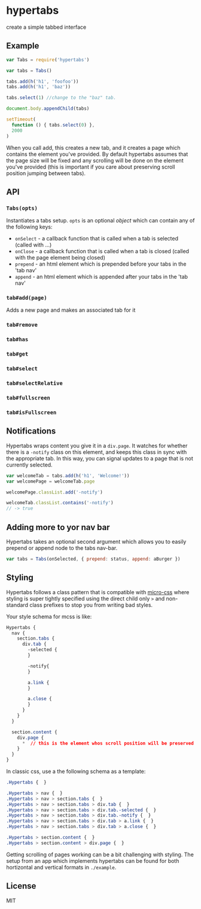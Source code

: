 # hypertabs

create a simple tabbed interface

## Example

``` js
var Tabs = require('hypertabs')

var tabs = Tabs()

tabs.add(h('h1', 'foofoo'))
tabs.add(h('h1', 'baz'))

tabs.select(1) //change to the "baz" tab.

document.body.appendChild(tabs)

setTimeout(
  function () { tabs.select(0) },
  2000
)
```

When you call add, this creates a new tab, and it creates a page which contains the element you've provided.
By default hypertabs assumes that the page size will be fixed and any scrolling will be done on the element you've provided (this is important if you care about preserving scroll position jumping between tabs).

## API

### `Tabs(opts)`

Instantiates a tabs setup. `opts` is an optional _object_ which can contain any of the following keys:

- `onSelect` - a callback function that is called when a tab is selected (called with ...)
- `onClose` - a callback function that is called when a tab is closed (called with the page element being closed)
- `prepend` - an html element which is prepended before your tabs in the 'tab nav'
- `append` - an html element which is appended after your tabs in the 'tab nav'

### `tab#add(page)`

Adds a new page and makes an associated tab for it


### `tab#remove`

### `tab#has`

### `tab#get`

### `tab#select`

### `tab#selectRelative`

### `tab#fullscreen`

### `tab#isFullscreen`


## Notifications

Hypertabs wraps content you give it in a `div.page`.
It watches for whether there is a `-notify` class on this element, and keeps this class in sync with the appropriate tab.
In this way, you can signal updates to a page that is not currently selected.

```js
var welcomeTab = tabs.add(h('h1', 'Welcome!'))
var welcomePage = welcomeTab.page

welcomePage.classList.add('-notify')

welcomeTab.classList.contains('-notify')
// -> true
```

## Adding more to yor nav bar

Hypertabs takes an optional second argument which allows you to easily prepend or append node to the tabs nav-bar.

```js
var tabs = Tabs(onSelected, { prepend: status, append: aBurger })
```


## Styling

Hypertabs follows a class pattern that is compatible with [micro-css](https://github.com/mmckegg/micro-css) where styling is super tightly specified using the direct child only `>` and non-standard class prefixes to stop you from writing bad styles.

Your style schema for mcss is like:

```css
Hypertabs {
  nav {
    section.tabs {
      div.tab {
        -selected {
        }

        -notify{
        }

        a.link {
        }

        a.close {
        }
      }
    }
  }

  section.content {
    div.page {
      *  // this is the element whos scroll position will be preserved
    }
  }
}
```

In classic css, use a the following schema as a template:

```css
.Hypertabs {  }

.Hypertabs > nav {  }
.Hypertabs > nav > section.tabs {  }
.Hypertabs > nav > section.tabs > div.tab {  }
.Hypertabs > nav > section.tabs > div.tab.-selected {  }
.Hypertabs > nav > section.tabs > div.tab.-notify {  }
.Hypertabs > nav > section.tabs > div.tab > a.link {  }
.Hypertabs > nav > section.tabs > div.tab > a.close {  }

.Hypertabs > section.content {  }
.Hypertabs > section.content > div.page {  }
```

Getting scrolling of pages working can be a bit challenging with styling. The setup from an app which implements hypertabs can be found for both hortizontal and vertical formats in `./example`.

## License

MIT

